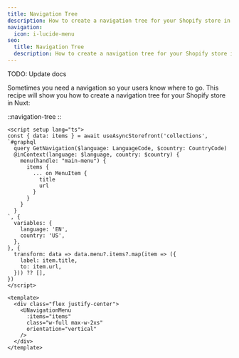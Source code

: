 ```yaml
---
title: Navigation Tree
description: How to create a navigation tree for your Shopify store in Nuxt
navigation:
  icon: i-lucide-menu
seo:
  title: Navigation Tree
  description: How to create a navigation tree for your Shopify store in Nuxt
---
```


TODO: Update docs

Sometimes you need a navigation so your users know where to go.
This recipe will show you how to create a navigation tree for your Shopify store in Nuxt:

::navigation-tree
::

```vue [~/components/NavigationTree.vue]
<script setup lang="ts">
const { data: items } = await useAsyncStorefront('collections', `#graphql
  query GetNavigation($language: LanguageCode, $country: CountryCode)
  @inContext(language: $language, country: $country) {
    menu(handle: "main-menu") {
      items {
        ... on MenuItem {
          title
          url
        }
      }
    }
  }
`, {
  variables: {
    language: 'EN',
    country: 'US',
  },
}, {
  transform: data => data.menu?.items?.map(item => ({
    label: item.title,
    to: item.url,
  })) ?? [],
})
</script>

<template>
  <div class="flex justify-center">
    <UNavigationMenu
      :items="items"
      class="w-full max-w-2xs"
      orientation="vertical"
    />
  </div>
</template>
```
